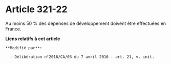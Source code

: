 # Article 321-22

Au moins 50 % des dépenses de développement doivent être effectuées en France.

**Liens relatifs à cet article**

	**Modifié par**:

	  - Délibération n°2016/CA/03 du 7 avril 2016 - art. 21, v. init.
